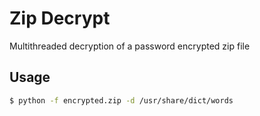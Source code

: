 # Zip Decrypt

Multithreaded decryption of a password encrypted zip file

## Usage

```sh
$ python -f encrypted.zip -d /usr/share/dict/words
```